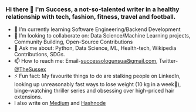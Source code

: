 ### Hi there 👋 I'm Success, a not-so-talented writer in a healthy relationship with tech, fashion, fitness, travel and football. 

- 🌱 I’m currently learning Software Engineering/Backend Development
- 👯 I’m looking to collaborate on: Data Science/Machine Learning projects, Community Building, Open-Source Contributions
- 💬 Ask me about: Python, Data Science, ML, Health-tech, Wikipedia Contributions, SDGs. 
- 📫 How to reach me: Email-[successologunsua@gmail.com](successologunsua@gmail.com), Twitter-[@TheSussex](https://twitter.com/TheSussex_)
- ⚡ Fun fact: My favourite things to do are stalking people on LinkedIn, looking up unreasonably fast ways to lose weight (10 kg in a week🤔), binge-watching thriller series and obsessing over high-priced hair extensions.
- I also write on [Medium](https://medium.com/@TheSussex) and [Hashnode](https://hashnode.com/@TheSussex)

